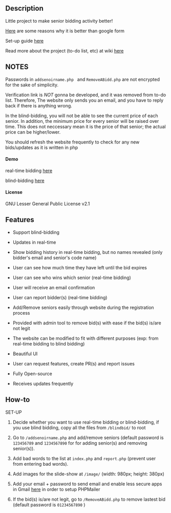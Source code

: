 
## Description 

Little project to make senior bidding activity better!

[Here](#Features) are some reasons why it is better than google form

Set-up guide [here](#How-to)

Read more about the project (to-do list, etc) at wiki [here](https://github.com/bobdinh139/SeniorRenting/wiki)

## NOTES

Passwords in ```addsenoirname.php ``` and ``` RemoveABidd.php ``` are not encrypted for the sake of simplicity.

Verification link is _NOT_ gonna be developed, and it was removed from to-do list. Therefore, The website only sends you an email,
and you have to reply back if there is anything wrong.

In the blind-bidding, you will not be able to see the current price of each senior. In addition, the minimum price for every senior will be
raised over time. This does not neccessary mean it is the price of that senior; the actual price can be higher/lower. 

You should refresh the website frequently to check for any new bids/updates as it is written in php 

#### Demo 

real-time bidding [here](https://seniorrealtimebid.000webhostapp.com/)

blind-bidding [here](https://seniorrentingblind.000webhostapp.com)

#### License

GNU Lesser General Public License v2.1

## Features

+ Support blind-bidding

+ Updates in real-time

+ Show bidding history in real-time bidding, but no names revealed (only bidder's email and senior's code name)

+ User can see how much time they have left until the bid expires

+ User can see who wins which senior (real-time bidding)

+ User will receive an email confirmation 

+ User can report bidder(s) (real-time bidding)

+ Add/Remove seniors easily through website during the registration process

+ Provided with admin tool to remove bid(s) with ease if the bid(s) is/are not legit 

+ The website can be modified to fit with different purposes (exp: from real-time bidding to blind bidding)

+ Beautiful UI

+ User can request features, create PR(s) and report issues

+ Fully Open-source

+ Receives updates frequently 

## How-to

SET-UP

1. Decide whether you want to use real-time bidding or blind-bidding, if you use blind bidding, copy all the files from ```/blindbid/``` to root

2. Go to ```/addsenoirname.php``` and add/remove seniors (default password is ```123456789```  and ```1234567890``` for for adding senior(s) and removing senior(s)).

3. Add bad words to the list at ```index.php``` and ```report.php``` (prevent user from entering bad words). 

4. Add images for the slide-show at ```/image/``` (width: 980px; height: 380px)

5. Add your email + password to send email and enable less secure apps in Gmail [here](https://support.google.com/accounts/answer/6010255?hl=en) in order to setup PHPMailer

6. If the bid(s) is/are not legit, go to ``` /RemoveABidd.php ``` to remove lastest bid (default password is ```01234567890``` ) 

